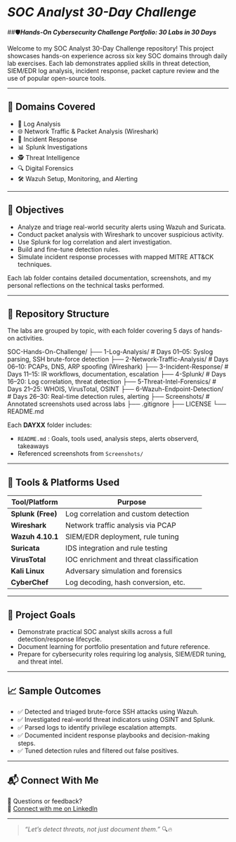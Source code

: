 # *SOC Analyst 30-Day Challenge*

##🛡️***Hands-On Cybersecurity Challenge Portfolio: 30 Labs in 30 Days***

Welcome to my SOC Analyst 30-Day Challenge repository! This project showcases hands-on experience across six key SOC domains through daily lab exercises. Each lab demonstrates applied skills in threat detection, SIEM/EDR log analysis, incident response, packet capture review and the use of popular open-source tools.

---

## 📌 Domains Covered

- 📝 Log Analysis
- 🌐 Network Traffic & Packet Analysis (Wireshark)
- 🚨 Incident Response
- 📊 Splunk Investigations
- 🕵️ Threat Intelligence
- 🔍 Digital Forensics
- 🛠️ Wazuh Setup, Monitoring, and Alerting

---

## 🎯 Objectives

- Analyze and triage real-world security alerts using Wazuh and Suricata.
- Conduct packet analysis with Wireshark to uncover suspicious activity.
- Use Splunk for log correlation and alert investigation.
- Build and fine-tune detection rules.
- Simulate incident response processes with mapped MITRE ATT&CK techniques.

Each lab folder contains detailed documentation, screenshots, and my personal reflections on the technical tasks performed.

---

## 📁 Repository Structure

The labs are grouped by topic, with each folder covering 5 days of hands-on activities.

SOC-Hands-On-Challenge/
├── 1-Log-Analysis/ # Days 01–05: Syslog parsing, SSH brute-force detection
├── 2-Network-Traffic-Analysis/ # Days 06–10: PCAPs, DNS, ARP spoofing (Wireshark)
├── 3-Incident-Response/ # Days 11–15: IR workflows, documentation, escalation
├── 4-Splunk/ # Days 16–20: Log correlation, threat detection
├── 5-Threat-Intel-Forensics/ # Days 21–25: WHOIS, VirusTotal, OSINT
├── 6-Wazuh-Endpoint-Detection/ # Days 26–30: Real-time detection rules, alerting
├── Screenshots/ # Annotated screenshots used across labs
├── .gitignore
├── LICENSE
└── README.md


Each **DAYXX** folder includes:
- `README.md` : Goals, tools used, analysis steps, alerts observerd, takeaways
- Referenced screenshots from `Screenshots/` 

---

## 🚀 Tools & Platforms Used


| Tool/Platform     | Purpose                                  |
|-------------------|------------------------------------------|
| **Splunk (Free)** | Log correlation and custom detection     |
| **Wireshark**     | Network traffic analysis via PCAP        |
| **Wazuh 4.10.1**  | SIEM/EDR deployment, rule tuning         |
| **Suricata**      | IDS integration and rule testing         |
| **VirusTotal**    | IOC enrichment and threat classification |
| **Kali Linux**    | Adversary simulation and forensics       |
| **CyberChef**     | Log decoding, hash conversion, etc.      |

---

## 🎯 Project Goals

- Demonstrate practical SOC analyst skills across a full detection/response lifecycle.
- Document learning for portfolio presentation and future reference.
- Prepare for cybersecurity roles requiring log analysis, SIEM/EDR tuning, and threat intel.

---

## 📈 Sample Outcomes

- ✅ Detected and triaged brute-force SSH attacks using Wazuh.
- ✅ Investigated real-world threat indicators using OSINT and Splunk.
- ✅ Parsed logs to identify privilege escalation attempts.
- ✅ Documented incident response playbooks and decision-making steps.
- ✅ Tuned detection rules and filtered out false positives.

---

## 📬 Connect With Me

📧 Questions or feedback?  
📎 [Connect with me on LinkedIn](https://linkedin.com/in/sunitanigam-sharma)

---

> _“Let’s detect threats, not just document them.”_ 🔍🔥
